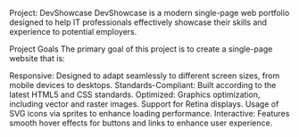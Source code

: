 Project: DevShowcase
DevShowcase is a modern single-page web portfolio designed to help IT professionals effectively showcase their skills and experience to potential employers.

Project Goals
The primary goal of this project is to create a single-page website that is:

Responsive: Designed to adapt seamlessly to different screen sizes, from mobile devices to desktops.
Standards-Compliant: Built according to the latest HTML5 and CSS standards.
Optimized:
Graphics optimization, including vector and raster images.
Support for Retina displays.
Usage of SVG icons via sprites to enhance loading performance.
Interactive: Features smooth hover effects for buttons and links to enhance user experience.
